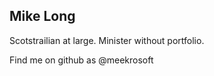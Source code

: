 ## Mike Long

Scotstrailian at large.  Minister without portfolio.

Find me on github as @meekrosoft
